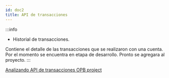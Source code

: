 ```yaml
---
id: doc2
title: API de transacciones 
---
```

:::info
* Historial de transacciones.

Contiene el detalle de las transacciones que se realizaron con una cuenta.
Por el momento se encuentra en etapa de desarrollo. Pronto se agregara al proyecto.
:::

[Analizando API de transacciones OPB project](https://apiexplorer.openbankproject.com/?tags=Transaction,Transaction-Metadata#OBPv3_0_0-getCoreTransactionsForBankAccount)